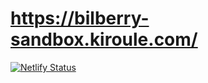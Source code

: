 # https://bilberry-sandbox.kiroule.com/

[![Netlify Status](https://api.netlify.com/api/v1/badges/cfc1da32-eb8f-4e79-bc72-18cdeb4a2f90/deploy-status)](https://app.netlify.com/sites/bilberry-sandbox/deploys)
